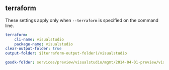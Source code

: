 
## terraform

These settings apply only when `--terraform` is specified on the command line.

``` yaml $(terraform)
terraform:
    cli-name: visualstudio
    package-name: visualstudio
clear-output-folder: true
output-folder: $(terraform-output-folder)/visualstudio
```

``` yaml $(tag) == 'package-2014-04-preview' && $(terraform)
gosdk-folder: services/preview/visualstudio/mgmt/2014-04-01-preview/visualstudio
```
